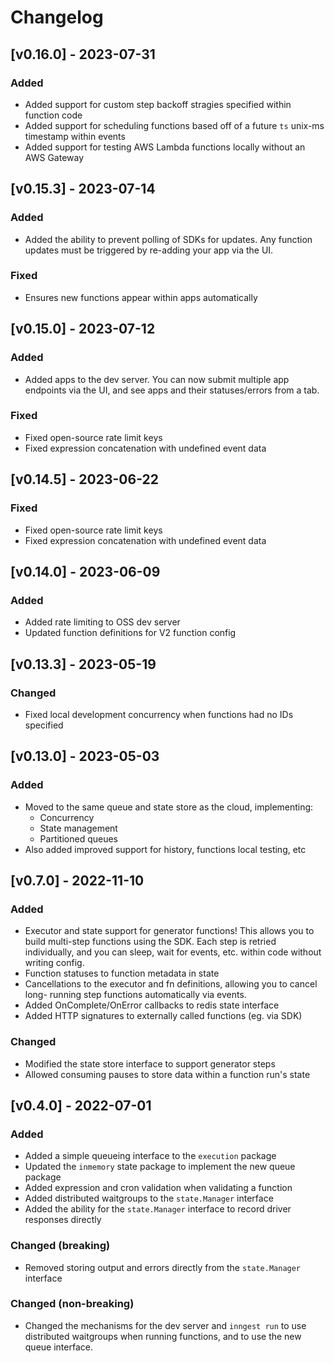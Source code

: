 # Changelog

## [v0.16.0] - 2023-07-31

### Added
- Added support for custom step backoff stragies specified within function code
- Added support for scheduling functions based off of a future `ts` unix-ms timestamp within events
- Added support for testing AWS Lambda functions locally without an AWS Gateway

## [v0.15.3] - 2023-07-14

### Added
- Added the ability to prevent polling of SDKs for updates.  Any function updates must
  be triggered by re-adding your app via the UI.

### Fixed
- Ensures new functions appear within apps automatically

## [v0.15.0] - 2023-07-12

### Added
- Added apps to the dev server.  You can now submit multiple app endpoints via the UI,
  and see apps and their statuses/errors from a tab.

### Fixed
- Fixed open-source rate limit keys
- Fixed expression concatenation with undefined event data 


## [v0.14.5] - 2023-06-22

### Fixed
- Fixed open-source rate limit keys
- Fixed expression concatenation with undefined event data 

## [v0.14.0] - 2023-06-09

### Added
- Added rate limiting to OSS dev server
- Updated function definitions for V2 function config

## [v0.13.3] - 2023-05-19

### Changed
- Fixed local development concurrency when functions had no IDs specified

## [v0.13.0] - 2023-05-03

### Added
- Moved to the same queue and state store as the cloud, implementing:
  - Concurrency
  - State management
  - Partitioned queues
- Also added improved support for history, functions local testing, etc

## [v0.7.0] - 2022-11-10

### Added

- Executor and state support for generator functions!  This allows you to build
  multi-step functions using the SDK.  Each step is retried individually, and you
  can sleep, wait for events, etc. within code without writing config.
- Function statuses to function metadata in state
- Cancellations to the executor and fn definitions, allowing you to cancel long-
  running step functions automatically via events.
- Added OnComplete/OnError callbacks to redis state interface
- Added HTTP signatures to externally called functions (eg. via SDK)

### Changed

- Modified the state store interface to support generator steps
- Allowed consuming pauses to store data within a function run's state

## [v0.4.0] - 2022-07-01

### Added

- Added a simple queueing interface to the `execution` package
- Updated the `inmemory` state package to implement the new queue package
- Added expression and cron validation when validating a function
- Added distributed waitgroups to the `state.Manager` interface
- Added the ability for the  `state.Manager` interface to record driver
  responses directly

### Changed (breaking)

- Removed storing output and errors directly from the `state.Manager` interface

### Changed (non-breaking)

- Changed the mechanisms for the dev server and `inngest run` to use distributed
  waitgroups when running functions, and to use the new queue interface.

